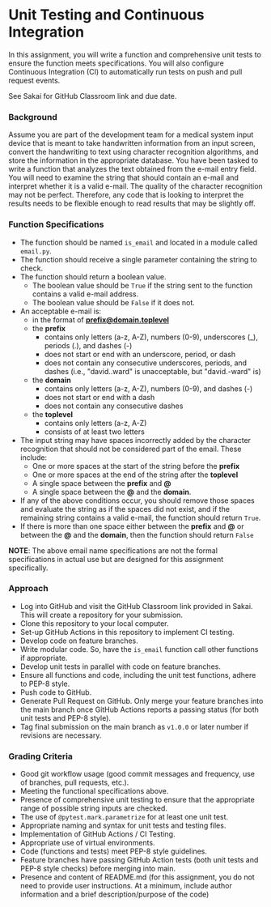 # Unit Testing and Continuous Integration

In this assignment, you will write a function and comprehensive unit tests to
ensure the function meets specifications.  You will also configure Continuous
Integration (CI) to automatically run tests on push and pull request events.

See Sakai for GitHub Classroom link and due date.

### Background
Assume you are part of the development team for a medical system input device
that is meant to take handwritten information from an input screen, convert
the handwriting to text using character recognition algorithms, and store the 
information in the appropriate database.  You have been tasked to write a 
function that analyzes the text obtained from the e-mail entry field.  You will 
need to examine the string that should contain an e-mail and interpret whether 
it is a valid e-mail.  The quality of the character recognition may not be 
perfect.  Therefore, any code that is looking to interpret the results needs to 
be flexible enough to read results that may be slightly off.   

### Function Specifications
* The function should be named `is_email` and located in a module called 
`email.py`.
* The function should receive a single parameter containing the string to 
  check.
* The function should return a boolean value.
  + The boolean value should be `True` if the string sent to the function 
    contains a valid e-mail address.  
  + The boolean value should be `False` if it does not.
* An acceptable e-mail is:
  * in the format of **prefix@domain.toplevel**
  * the **prefix**
    * contains only letters (a-z, A-Z), numbers (0-9), underscores (_), 
      periods (.), and dashes (-)  
    * does not start or end with an underscore, period, or dash
    * does not contain any consecutive underscores, periods, and dashes 
      (i.e., "david..ward" is unacceptable, but "david.-ward" is)
  * the **domain**
    * contains only letters (a-z, A-Z), numbers (0-9), and dashes (-)
    * does not start or end with a dash
    * does not contain any consecutive dashes
  * the **toplevel**
    * contains only letters (a-z, A-Z)
    * consists of at least two letters
* The input string may have spaces incorrectly added by the character
  recognition that should not be considered part of the email.  These include:
  * One or more spaces at the start of the string before the **prefix**
  * One or more spaces at the end of the string after the **toplevel**
  * A single space between the **prefix** and **@**
  * A single space between the **@** and the **domain**.
* If any of the above conditions occur, you should remove those spaces and
  evaluate the string as if the spaces did not exist, and if the remaining 
  string contains a valid e-mail, the function should return `True`.
* If there is more than one space either between the **prefix** and **@** or
  between the **@** and the **domain**, then the function should return `False`


**NOTE**: The above email name specifications are not the formal specifications
in actual use but are designed for this assignment specifically.

### Approach
* Log into GitHub and visit the GitHub Classroom link provided in Sakai.  This
  will create a repository for your submission.
* Clone this repository to your local computer.
* Set-up GitHub Actions in this repository to implement CI testing.
* Develop code on feature branches.
* Write modular code.  So, have the `is_email` function call other functions
  if appropriate.
* Develop unit tests in parallel with code on feature branches.
* Ensure all functions and code, including the unit test functions, adhere to 
  PEP-8 style.
* Push code to GitHub.
* Generate Pull Request on GitHub.  Only merge your feature branches into the
  main branch once GitHub Actions reports a passing status (for both unit
  tests and PEP-8 style).
* Tag final submission on the main branch as `v1.0.0` or later number if 
    revisions are necessary.


### Grading Criteria
* Good git workflow usage (good commit messages and frequency, use of branches,
pull requests, etc.).
* Meeting the functional specifications above.
* Presence of comprehensive unit testing to ensure that the appropriate range 
of possible string inputs are checked.
* The use of `@pytest.mark.parametrize` for at least one unit test.
* Appropriate naming and syntax for unit tests and testing files.
* Implementation of GitHub Actions / CI Testing.
* Appropriate use of virtual environments.
* Code (functions and tests) meet PEP-8 style guidelines.
* Feature branches have passing GitHub Action tests (both unit tests and PEP-8
  style checks) before merging into main.
* Presence and content of README.md  (for this assignment, you do not need 
  to provide user instructions.  At a minimum, include author information and
  a brief description/purpose of the code)
